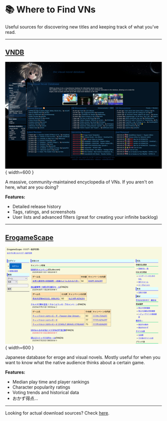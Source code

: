 # 📚 Where to Find VNs

Useful sources for discovering new titles and keeping track of what you’ve read.

---

## <a href="https://vndb.org/" target="_blank" rel="noopener noreferrer">VNDB</a>

![VNDB Screenshot](assets/vndb.png){ width=600 }

A massive, community-maintained encyclopedia of VNs. If you aren't on here, what are you doing?

**Features:**

- Detailed release history
- Tags, ratings, and screenshots  
- User lists and advanced filters (great for creating your infinite backlog)

---

## <a href="https://erogamescape.dyndns.org/~ap2/ero/toukei_kaiseki/" target="_blank" rel="noopener noreferrer">ErogameScape</a>

![ErogameScape Screenshot](assets/erogamescape.png){ width=600 }

Japanese database for eroge and visual novels. Mostly useful for when you want to know what the native audience thinks about a certain game.

**Features:**

- Median play time and player rankings  
- Character popularity ratings  
- Voting trends and historical data  
- おかず得点...

---

Looking for actual download sources? Check [here](sources.md).
